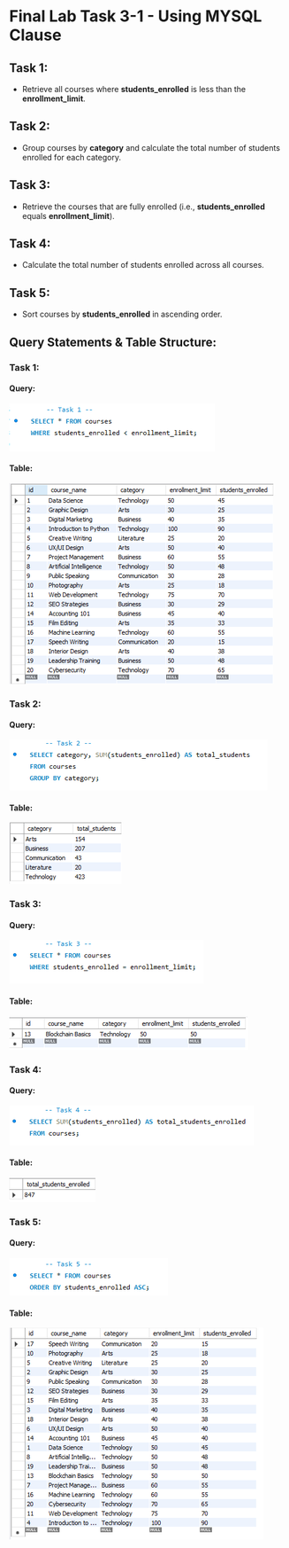# Final Lab Task 3-1 - Using  MYSQL Clause

## Task 1:
- Retrieve all courses where **students_enrolled** is less than the **enrollment_limit**.
## Task 2:
- Group courses by **category** and calculate the total number of students enrolled for each category.
## Task 3:
- Retrieve the courses that are fully enrolled (i.e., **students_enrolled** equals **enrollment_limit**).
## Task 4:
- Calculate the total number of students enrolled across all courses.
## Task 5:
- Sort courses by **students_enrolled** in ascending order.

## Query Statements & Table Structure:
### Task 1:
#### Query:
![screenshot](Images/Task%201.PNG)
#### Table:
![screenshot](Images/Task%201_tbl.PNG)
### Task 2:
#### Query:
![screenshot](Images/Task%202.PNG)
#### Table:
![screenshot](Images/Task%202_tbl.PNG)
### Task 3:
#### Query:
![screenshot](Images/Task%203.PNG)
#### Table:
![screenshot](Images/Task%203_tbl.PNG)
### Task 4:
#### Query:
![screenshot](Images/Task%204.PNG)
#### Table:
![screenshot](Images/Task%204_tbl.PNG)
### Task 5:
#### Query:
![screenshot](Images/Task%205.PNG)
#### Table:
![screenshot](Images/Task%205_tbl.PNG)
